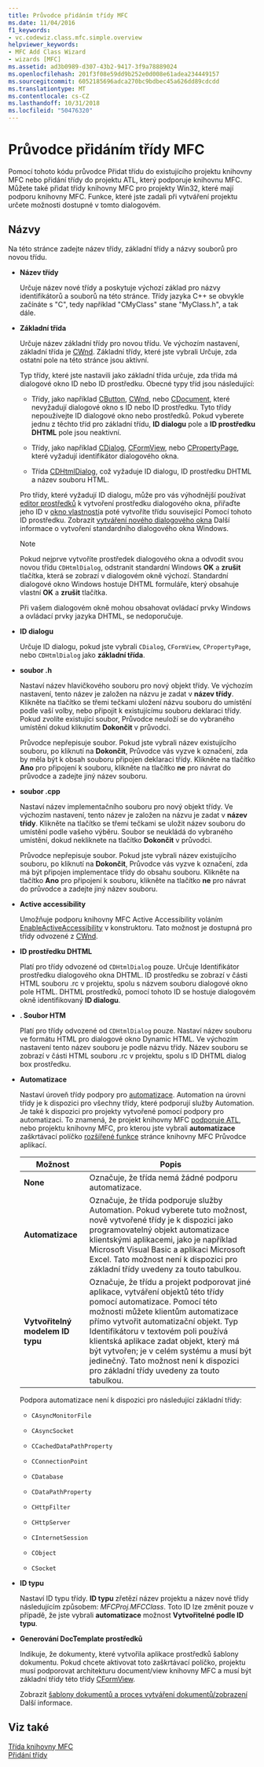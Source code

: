 ```yaml
---
title: Průvodce přidáním třídy MFC
ms.date: 11/04/2016
f1_keywords:
- vc.codewiz.class.mfc.simple.overview
helpviewer_keywords:
- MFC Add Class Wizard
- wizards [MFC]
ms.assetid: ad3b0989-d307-43b2-9417-3f9a78889024
ms.openlocfilehash: 201f3f08e59dd9b252e0d008e61adea234449157
ms.sourcegitcommit: 6052185696adca270bc9bdbec45a626dd89cdcdd
ms.translationtype: MT
ms.contentlocale: cs-CZ
ms.lasthandoff: 10/31/2018
ms.locfileid: "50476320"
---
```

# <a name="mfc-add-class-wizard"></a>Průvodce přidáním třídy MFC

Pomocí tohoto kódu průvodce Přidat třídu do existujícího projektu knihovny MFC nebo přidání třídy do projektu ATL, který podporuje knihovnu MFC. Můžete také přidat třídy knihovny MFC pro projekty Win32, které mají podporu knihovny MFC. Funkce, které jste zadali při vytváření projektu určete možnosti dostupné v tomto dialogovém.

## <a name="names"></a>Názvy

Na této stránce zadejte název třídy, základní třídy a názvy souborů pro novou třídu.

- **Název třídy**

   Určuje název nové třídy a poskytuje výchozí základ pro názvy identifikátorů a souborů na této stránce. Třídy jazyka C++ se obvykle začínáte s "C", tedy například "CMyClass" stane "MyClass.h", a tak dále.

- **Základní třída**

   Určuje název základní třídy pro novou třídu. Ve výchozím nastavení, základní třída je [CWnd](../../mfc/reference/cwnd-class.md). Základní třídy, které jste vybrali Určuje, zda ostatní pole na této stránce jsou aktivní.

   Typ třídy, které jste nastavili jako základní třída určuje, zda třída má dialogové okno ID nebo ID prostředku. Obecné typy tříd jsou následující:

   - Třídy, jako například [CButton](../../mfc/reference/cbutton-class.md), [CWnd](../../mfc/reference/cwnd-class.md), nebo [CDocument](../../mfc/reference/cdocument-class.md), které nevyžadují dialogové okno s ID nebo ID prostředku. Tyto třídy nepoužívejte ID dialogové okno nebo prostředků. Pokud vyberete jednu z těchto tříd pro základní třídu, **ID dialogu** pole a **ID prostředku DHTML** pole jsou neaktivní.

   - Třídy, jako například [CDialog](../../mfc/reference/cdialog-class.md), [CFormView](../../mfc/reference/cformview-class.md), nebo [CPropertyPage](../../mfc/reference/cpropertypage-class.md), které vyžadují identifikátor dialogového okna.

   - Třída [CDHtmlDialog](../../mfc/reference/cdhtmldialog-class.md), což vyžaduje ID dialogu, ID prostředku DHTML a název souboru HTML.

   Pro třídy, které vyžadují ID dialogu, může pro vás výhodnější používat [editor prostředků](../../windows/resource-editors.md) k vytvoření prostředku dialogového okna, přiřaďte jeho ID v [okno vlastností](/visualstudio/ide/reference/properties-window)a poté vytvoříte třídu související Pomocí tohoto ID prostředku. Zobrazit [vytváření nového dialogového okna](../../windows/creating-a-new-dialog-box.md) Další informace o vytvoření standardního dialogového okna Windows.

   > [!NOTE]
   > Pokud nejprve vytvoříte prostředek dialogového okna a odvodit svou novou třídu `CDHtmlDialog`, odstranit standardní Windows **OK** a **zrušit** tlačítka, která se zobrazí v dialogovém okně výchozí. Standardní dialogové okno Windows hostuje DHTML formuláře, který obsahuje vlastní **OK** a **zrušit** tlačítka.

   Při vašem dialogovém okně mohou obsahovat ovládací prvky Windows a ovládací prvky jazyka DHTML, se nedoporučuje.

- **ID dialogu**

   Určuje ID dialogu, pokud jste vybrali `CDialog`, `CFormView`, `CPropertyPage`, nebo `CDHtmlDialog` jako **základní třída**.

- **soubor .h**

   Nastaví název hlavičkového souboru pro nový objekt třídy. Ve výchozím nastavení, tento název je založen na názvu je zadat v **název třídy**. Klikněte na tlačítko se třemi tečkami uložení názvu souboru do umístění podle vaší volby, nebo připojit k existujícímu souboru deklaraci třídy. Pokud zvolíte existující soubor, Průvodce neuloží se do vybraného umístění dokud kliknutím **Dokončit** v průvodci.

   Průvodce nepřepisuje soubor. Pokud jste vybrali název existujícího souboru, po kliknutí na **Dokončit**, Průvodce vás vyzve k označení, zda by měla být k obsah souboru připojen deklaraci třídy. Klikněte na tlačítko **Ano** pro připojení k souboru, klikněte na tlačítko **ne** pro návrat do průvodce a zadejte jiný název souboru.

- **soubor .cpp**

   Nastaví název implementačního souboru pro nový objekt třídy. Ve výchozím nastavení, tento název je založen na názvu je zadat v **název třídy**. Klikněte na tlačítko se třemi tečkami se uložit název souboru do umístění podle vašeho výběru. Soubor se neukládá do vybraného umístění, dokud nekliknete na tlačítko **Dokončit** v průvodci.

   Průvodce nepřepisuje soubor. Pokud jste vybrali název existujícího souboru, po kliknutí na **Dokončit**, Průvodce vás vyzve k označení, zda má být připojen implementace třídy do obsahu souboru. Klikněte na tlačítko **Ano** pro připojení k souboru, klikněte na tlačítko **ne** pro návrat do průvodce a zadejte jiný název souboru.

- **Active accessibility**

   Umožňuje podporu knihovny MFC Active Accessibility voláním [EnableActiveAccessibility](../../mfc/reference/cwnd-class.md#enableactiveaccessibility) v konstruktoru. Tato možnost je dostupná pro třídy odvozené z [CWnd](../../mfc/reference/cwnd-class.md).

- **ID prostředku DHTML**

   Platí pro třídy odvozené od `CDHtmlDialog` pouze. Určuje Identifikátor prostředku dialogového okna DHTML. ID prostředku se zobrazí v části HTML souboru .rc v projektu, spolu s názvem souboru dialogové okno pole HTML. DHTML prostředků, pomocí tohoto ID se hostuje dialogovém okně identifikovaný **ID dialogu**.

- **. Soubor HTM**

   Platí pro třídy odvozené od `CDHtmlDialog` pouze. Nastaví název souboru ve formátu HTML pro dialogové okno Dynamic HTML. Ve výchozím nastavení tento název souboru je podle názvu třídy. Název souboru se zobrazí v části HTML souboru .rc v projektu, spolu s ID DHTML dialog box prostředku.

- **Automatizace**

   Nastaví úroveň třídy podpory pro [automatizace](../../mfc/automation.md). Automation na úrovni třídy je k dispozici pro všechny třídy, které podporují služby Automation. Je také k dispozici pro projekty vytvořené pomocí podpory pro automatizaci. To znamená, že projekt knihovny MFC [podporuje ATL](../../atl/reference/mfc-support-in-atl-projects.md), nebo projektu knihovny MFC, pro kterou jste vybrali **automatizace** zaškrtávací políčko [rozšířené funkce](../../mfc/reference/advanced-features-mfc-application-wizard.md) stránce knihovny MFC Průvodce aplikací.

   |Možnost|Popis|
   |------------|-----------------|
   |**None**|Označuje, že třída nemá žádné podporu automatizace.|
   |**Automatizace**|Označuje, že třída podporuje služby Automation. Pokud vyberete tuto možnost, nově vytvořené třídy je k dispozici jako programovatelný objekt automatizace klientskými aplikacemi, jako je například Microsoft Visual Basic a aplikaci Microsoft Excel. Tato možnost není k dispozici pro základní třídy uvedeny za touto tabulkou.|
   |**Vytvořitelný modelem ID typu**|Označuje, že třídu a projekt podporovat jiné aplikace, vytváření objektů této třídy pomocí automatizace. Pomocí této možnosti můžete klientům automatizace přímo vytvořit automatizační objekt. Typ Identifikátoru v textovém poli používá klientská aplikace zadat objekt, který má být vytvořen; je v celém systému a musí být jedinečný. Tato možnost není k dispozici pro základní třídy uvedeny za touto tabulkou.|

   Podpora automatizace není k dispozici pro následující základní třídy:

   - `CAsyncMonitorFile`

   - `CAsyncSocket`

   - `CCachedDataPathProperty`

   - `CConnectionPoint`

   - `CDatabase`

   - `CDataPathProperty`

   - `CHttpFilter`

   - `CHttpServer`

   - `CInternetSession`

   - `CObject`

   - `CSocket`

- **ID typu**

   Nastaví ID typu třídy. **ID typu** zřetězí název projektu a název nové třídy následujícím způsobem: *MFCProj.MFCClass*. Toto ID lze změnit pouze v případě, že jste vybrali **automatizace** možnost **Vytvořitelné podle ID typu**.

- **Generování DocTemplate prostředků**

   Indikuje, že dokumenty, které vytvořila aplikace prostředků šablony dokumentu. Pokud chcete aktivovat toto zaškrtávací políčko, projektu musí podporovat architekturu document/view knihovny MFC a musí být základní třídy této třídy [CFormView](../../mfc/reference/cformview-class.md).

   Zobrazit [šablony dokumentů a proces vytváření dokumentů/zobrazení](../../mfc/document-templates-and-the-document-view-creation-process.md) Další informace.

## <a name="see-also"></a>Viz také

[Třída knihovny MFC](../../mfc/reference/adding-an-mfc-class.md)<br/>
[Přidání třídy](../../ide/adding-a-class-visual-cpp.md)

